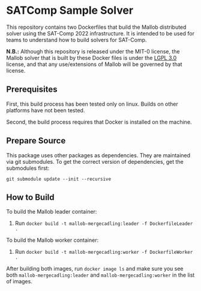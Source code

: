 # SATComp Sample Solver

This repository contains two Dockerfiles that build the Mallob distributed solver using the SAT-Comp 2022 infrastructure.  It is intended to be used for teams to understand how to build solvers for SAT-Comp.

**N.B.:** Although this repository is released under the MIT-0 license, the Mallob solver that is built by these Docker files is under the [LGPL 3.0](https://opensource.org/licenses/lgpl-3.0.html) license, and that any use/extensions of Mallob will be governed by that license.

## Prerequisites

First, this build process has been tested only on linux.  Builds on other platforms have not been tested.
 
Second, the build process requires that Docker is installed on the machine.

## Prepare Source

This package uses other packages as dependencies. They are maintained via git submodules. To get the correct version of dependencies, get the submodules first:

```
git submodule update --init --recursive
```

## How to Build

To build the Mallob leader container: 

1. Run `docker build -t mallob-mergecadling:leader -f DockerfileLeader .`

To build the Mallob worker container:

1. Run `docker build -t mallob-mergecadling:worker -f DockerfileWorker .`

After building both images, run `docker image ls` and make sure you see both `mallob-mergecadling:leader` and `mallob-mergecadling:worker` in the list of images.
